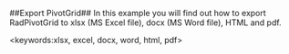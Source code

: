 ##Export PivotGrid##
In this example you will find out how to export RadPivotGrid to xlsx (MS Excel file), docx (MS Word file), HTML and pdf.

<keywords:xlsx, excel, docx, word, html, pdf>